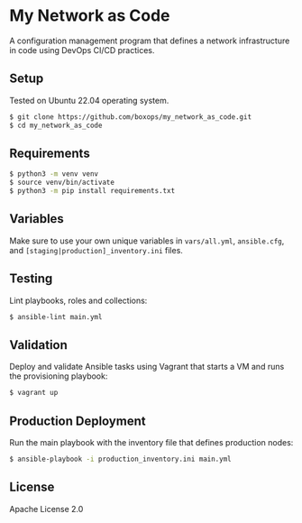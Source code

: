 My Network as Code
==================

A configuration management program that defines a network infrastructure in code using DevOps CI/CD practices.

Setup
-----

Tested on Ubuntu 22.04 operating system.
```bash
$ git clone https://github.com/boxops/my_network_as_code.git
$ cd my_network_as_code
```

Requirements
------------

```bash
$ python3 -m venv venv
$ source venv/bin/activate
$ python3 -m pip install requirements.txt
```

Variables
---------

Make sure to use your own unique variables in ```vars/all.yml```, ```ansible.cfg```, and ```[staging|production]_inventory.ini``` files.

Testing
-------

Lint playbooks, roles and collections:
```bash
$ ansible-lint main.yml
```

Validation
----------

Deploy and validate Ansible tasks using Vagrant that starts a VM and runs the provisioning playbook:
```bash
$ vagrant up
```

Production Deployment
---------------------

Run the main playbook with the inventory file that defines production nodes:
```bash
$ ansible-playbook -i production_inventory.ini main.yml
```

License
-------

Apache License 2.0
